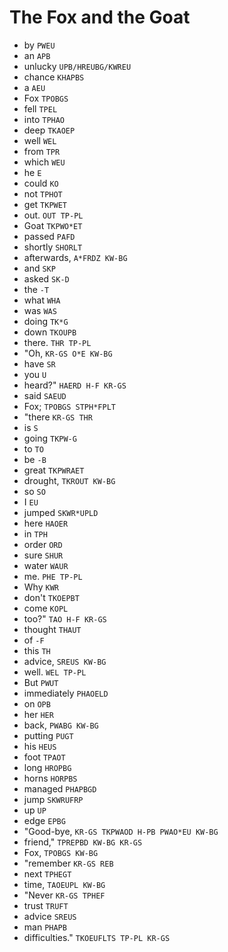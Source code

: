# The Fox and the Goat

* by `PWEU`
* an `APB`
* unlucky `UPB/HREUBG/KWREU`
* chance `KHAPBS`
* a `AEU`
* Fox `TPOBGS`
* fell `TPEL`
* into `TPHAO`
* deep `TKAOEP`
* well `WEL`
* from `TPR`
* which `WEU`
* he `E`
* could `KO`
* not `TPHOT`
* get `TKPWET`
* out. `OUT TP-PL`
* Goat `TKPWO*ET`
* passed `PAFD`
* shortly `SHORLT`
* afterwards, `A*FRDZ KW-BG`
* and `SKP`
* asked `SK-D`
* the `-T`
* what `WHA`
* was `WAS`
* doing `TK*G`
* down `TKOUPB`
* there. `THR TP-PL`
* "Oh, `KR-GS O*E KW-BG`
* have `SR`
* you `U`
* heard?" `HAERD H-F KR-GS`
* said `SAEUD`
* Fox; `TPOBGS STPH*FPLT`
* "there `KR-GS THR`
* is `S`
* going `TKPW-G`
* to `TO`
* be `-B`
* great `TKPWRAET`
* drought, `TKROUT KW-BG`
* so `SO`
* I `EU`
* jumped `SKWR*UPLD`
* here `HAOER`
* in `TPH`
* order `ORD`
* sure `SHUR`
* water `WAUR`
* me. `PHE TP-PL`
* Why `KWR`
* don't `TKOEPBT`
* come `KOPL`
* too?" `TAO H-F KR-GS`
* thought `THAUT`
* of `-F`
* this `TH`
* advice, `SREUS KW-BG`
* well. `WEL TP-PL`
* But `PWUT`
* immediately `PHAOELD`
* on `OPB`
* her `HER`
* back, `PWABG KW-BG`
* putting `PUGT`
* his `HEUS`
* foot `TPAOT`
* long `HROPBG`
* horns `HORPBS`
* managed `PHAPBGD`
* jump `SKWRUFRP`
* up `UP`
* edge `EPBG`
* "Good-bye, `KR-GS TKPWAOD H-PB PWAO*EU KW-BG`
* friend," `TPREPBD KW-BG KR-GS`
* Fox, `TPOBGS KW-BG`
* "remember `KR-GS REB`
* next `TPHEGT`
* time, `TAOEUPL KW-BG`
* "Never `KR-GS TPHEF`
* trust `TRUFT`
* advice `SREUS`
* man `PHAPB`
* difficulties." `TKOEUFLTS TP-PL KR-GS`

